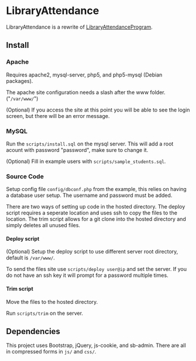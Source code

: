 # LibraryAttendance

LibraryAttendance is a rewrite of [LibraryAttendanceProgram](https://github.com/DCHSProgrammingClub/LibraryAttendanceProgram).

## Install

### Apache

Requires apache2, mysql-server, php5, and php5-mysql (Debian packages).

The apache site configuration needs a slash after the www folder. ("`/var/www/`")

(Optional) If you access the site at this point you will be able to see the login screen, but there will be an error message.

### MySQL

Run the `scripts/install.sql` on the mysql server.
This will add a root acount with password "password", make sure to change it.

(Optional) Fill in example users with `scripts/sample_students.sql`.

### Source Code

Setup config file `config/dbconf.php` from the example, this relies on having a database user setup.
The username and password must be added.

There are two ways of setting up code in the hosted directory.
The deploy script requires a seperate location and uses ssh to copy the files to the location.
The trim script allows for a git clone into the hosted directory and simply deletes all unused files.

#### Deploy script

(Optional) Setup the deploy script to use different server root directory, default is `/var/www/`.

To send the files site use `scripts/deploy user@ip` and set the server.
If you do not have an ssh key it will prompt for a password multiple times.

#### Trim script

Move the files to the hosted directory.

Run `scripts/trim` on the server.

## Dependencies

This project uses Bootstrap, jQuery, js-cookie, and sb-admin.
There are all in compressed forms in `js/` and `css/`.
